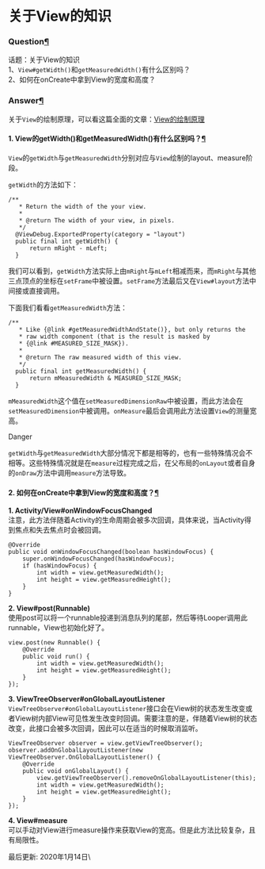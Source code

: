 # 关于View的知识

### Question[¶](https://blog.yorek.xyz/android/paid/zsxq/week5-view/#question) <a href="#question" id="question"></a>

话题：关于View的知识\
1、`View#getWidth()`和`getMeasuredWidth()`有什么区别吗？\
2、如何在onCreate中拿到View的宽度和高度？

### Answer[¶](https://blog.yorek.xyz/android/paid/zsxq/week5-view/#answer) <a href="#answer" id="answer"></a>

关于`View`的绘制原理，可以看这篇全面的文章：[View的绘制原理](https://blog.yorek.xyz/android/framework/View%E7%9A%84%E7%BB%98%E5%88%B6%E5%8E%9F%E7%90%86/)

#### 1. View的getWidth()和getMeasuredWidth()有什么区别吗？[¶](https://blog.yorek.xyz/android/paid/zsxq/week5-view/#1-viewgetwidthgetmeasuredwidth) <a href="#1-viewgetwidthgetmeasuredwidth" id="1-viewgetwidthgetmeasuredwidth"></a>

`View`的`getWidth`与`getMeasuredWidth`分别对应与`View`绘制的layout、measure阶段。

`getWidth`的方法如下：

```
/**
   * Return the width of the your view.
   *
   * @return The width of your view, in pixels.
   */
  @ViewDebug.ExportedProperty(category = "layout")
  public final int getWidth() {
      return mRight - mLeft;
  }
```

我们可以看到，`getWidth`方法实际上由`mRight`与`mLeft`相减而来，而`mRight`与其他三点顶点的坐标在`setFrame`中被设置。`setFrame`方法最后又在`View#layout`方法中间接或直接调用。

下面我们看看`getMeasuredWidth`方法：

```
/**
   * Like {@link #getMeasuredWidthAndState()}, but only returns the
   * raw width component (that is the result is masked by
   * {@link #MEASURED_SIZE_MASK}).
   *
   * @return The raw measured width of this view.
   */
  public final int getMeasuredWidth() {
      return mMeasuredWidth & MEASURED_SIZE_MASK;
  }
```

`mMeasuredWidth`这个值在`setMeasuredDimensionRaw`中被设置，而此方法会在`setMeasuredDimension`中被调用。`onMeasure`最后会调用此方法设置`View`的测量宽高。

Danger

`getWidth`与`getMeasuredWidth`大部分情况下都是相等的，也有一些特殊情况会不相等。这些特殊情况就是在`measure`过程完成之后，在父布局的`onLayout`或者自身的`onDraw`方法中调用`measure`方法导致。

#### 2. 如何在onCreate中拿到View的宽度和高度？[¶](https://blog.yorek.xyz/android/paid/zsxq/week5-view/#2-oncreateview) <a href="#2-oncreateview" id="2-oncreateview"></a>

**1. Activity/View#onWindowFocusChanged**\
注意，此方法伴随着Activity的生命周期会被多次回调，具体来说，当Activity得到焦点和失去焦点时会被回调。

```
@Override
public void onWindowFocusChanged(boolean hasWindowFocus) {
    super.onWindowFocusChanged(hasWindowFocus);
    if (hasWindowFocus) {
        int width = view.getMeasuredWidth();
        int height = view.getMeasuredHeight();
    }
}
```

**2. View#post(Runnable)**\
使用post可以将一个runnable投递到消息队列的尾部，然后等待Looper调用此runnable，View也初始化好了。

```
view.post(new Runnable() {
    @Override
    public void run() {
        int width = view.getMeasuredWidth();
        int height = view.getMeasuredHeight();
    }
});
```

**3. ViewTreeObserver#onGlobalLayoutListener**\
`ViewTreeObserver#onGlobalLayoutListener`接口会在View树的状态发生改变或者View树内部View可见性发生改变时回调。需要注意的是，伴随着View树的状态改变，此接口会被多次回调，因此可以在适当的时候取消监听。

```
ViewTreeObserver observer = view.getViewTreeObserver();
observer.addOnGlobalLayoutListener(new ViewTreeObserver.OnGlobalLayoutListener() {
    @Override
    public void onGlobalLayout() {
        view.getViewTreeObserver().removeOnGlobalLayoutListener(this);
        int width = view.getMeasuredWidth();
        int height = view.getMeasuredHeight();
    }
});
```

**4. View#measure**\
可以手动对View进行measure操作来获取View的宽高。但是此方法比较复杂，且有局限性。

最后更新: 2020年1月14日\
